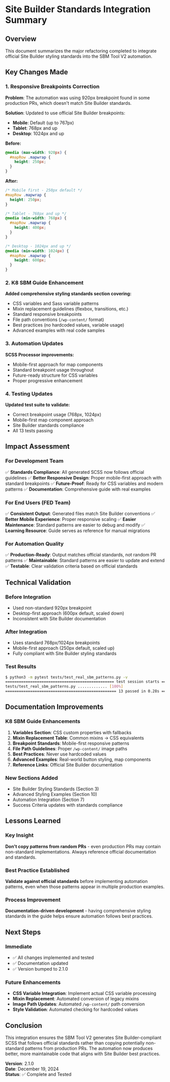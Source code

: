 # Site Builder Standards Integration Summary

## Overview

This document summarizes the major refactoring completed to integrate official Site Builder styling standards into the SBM Tool V2 automation.

## Key Changes Made

### 1. Responsive Breakpoints Correction

**Problem**: The automation was using 920px breakpoint found in some production PRs, which doesn't match Site Builder standards.

**Solution**: Updated to use official Site Builder breakpoints:

- **Mobile**: Default (up to 767px)
- **Tablet**: 768px and up
- **Desktop**: 1024px and up

**Before:**

```scss
@media (max-width: 920px) {
  #mapRow .mapwrap {
    height: 250px;
  }
}
```

**After:**

```scss
/* Mobile first - 250px default */
#mapRow .mapwrap {
  height: 250px;
}

/* Tablet - 768px and up */
@media (min-width: 768px) {
  #mapRow .mapwrap {
    height: 400px;
  }
}

/* Desktop - 1024px and up */
@media (min-width: 1024px) {
  #mapRow .mapwrap {
    height: 600px;
  }
}
```

### 2. K8 SBM Guide Enhancement

**Added comprehensive styling standards section covering:**

- CSS variables and Sass variable patterns
- Mixin replacement guidelines (flexbox, transitions, etc.)
- Standard responsive breakpoints
- File path conventions (`/wp-content/` format)
- Best practices (no hardcoded values, variable usage)
- Advanced examples with real code samples

### 3. Automation Updates

**SCSS Processor improvements:**

- Mobile-first approach for map components
- Standard breakpoint usage throughout
- Future-ready structure for CSS variables
- Proper progressive enhancement

### 4. Testing Updates

**Updated test suite to validate:**

- Correct breakpoint usage (768px, 1024px)
- Mobile-first map component approach
- Site Builder standards compliance
- All 13 tests passing

## Impact Assessment

### For Development Team

✅ **Standards Compliance**: All generated SCSS now follows official guidelines
✅ **Better Responsive Design**: Proper mobile-first approach with standard breakpoints
✅ **Future-Proof**: Ready for CSS variables and modern patterns
✅ **Documentation**: Comprehensive guide with real examples

### For End Users (FED Team)

✅ **Consistent Output**: Generated files match Site Builder conventions
✅ **Better Mobile Experience**: Proper responsive scaling
✅ **Easier Maintenance**: Standard patterns are easier to debug and modify
✅ **Learning Resource**: Guide serves as reference for manual migrations

### For Automation Quality

✅ **Production-Ready**: Output matches official standards, not random PR patterns
✅ **Maintainable**: Standard patterns are easier to update and extend
✅ **Testable**: Clear validation criteria based on official standards

## Technical Validation

### Before Integration

- Used non-standard 920px breakpoint
- Desktop-first approach (600px default, scaled down)
- Inconsistent with Site Builder documentation

### After Integration

- Uses standard 768px/1024px breakpoints
- Mobile-first approach (250px default, scaled up)
- Fully compliant with Site Builder styling standards

### Test Results

```bash
$ python3 -m pytest tests/test_real_sbm_patterns.py -v
================================================ test session starts ================================================
tests/test_real_sbm_patterns.py ............. [100%]
================================================= 13 passed in 0.28s =================================================
```

## Documentation Improvements

### K8 SBM Guide Enhancements

1. **Variables Section**: CSS custom properties with fallbacks
2. **Mixin Replacement Table**: Common mixins → CSS equivalents
3. **Breakpoint Standards**: Mobile-first responsive patterns
4. **File Path Guidelines**: Proper `/wp-content/` image paths
5. **Best Practices**: Never use hardcoded values
6. **Advanced Examples**: Real-world button styling, map components
7. **Reference Links**: Official Site Builder documentation

### New Sections Added

- Site Builder Styling Standards (Section 3)
- Advanced Styling Examples (Section 10)
- Automation Integration (Section 7)
- Success Criteria updates with standards compliance

## Lessons Learned

### Key Insight

**Don't copy patterns from random PRs** - even production PRs may contain non-standard implementations. Always reference official documentation and standards.

### Best Practice Established

**Validate against official standards** before implementing automation patterns, even when those patterns appear in multiple production examples.

### Process Improvement

**Documentation-driven development** - having comprehensive styling standards in the guide helps ensure automation follows best practices.

## Next Steps

### Immediate

- ✅ All changes implemented and tested
- ✅ Documentation updated
- ✅ Version bumped to 2.1.0

### Future Enhancements

- **CSS Variable Integration**: Implement actual CSS variable processing
- **Mixin Replacement**: Automated conversion of legacy mixins
- **Image Path Updates**: Automated `/wp-content/` path conversion
- **Style Validation**: Automated checking for hardcoded values

## Conclusion

This integration ensures the SBM Tool V2 generates Site Builder-compliant SCSS that follows official standards rather than copying potentially non-standard patterns from production PRs. The automation now produces better, more maintainable code that aligns with Site Builder best practices.

**Version**: 2.1.0  
**Date**: December 19, 2024  
**Status**: ✅ Complete and Tested
